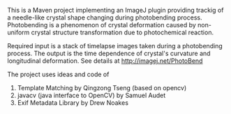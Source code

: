 This is a Maven project implementing an ImageJ plugin providing trackig of 
a needle-like crystal shape changing during photobending process.
Photobending is a phenomenon of crystal deformation caused by non-uniform 
crystal structure transformation due to photochemical reaction. 

Required input is a stack of timelapse images taken during a photobending process.
The output is the time dependence of crystal's curvature and longitudinal deformation.
See details at http://imagej.net/PhotoBend

The project uses ideas and code of 
1. Template Matching by Qingzong Tseng (based on opencv)
2. javacv (java interface to OpenCV) by Samuel Audet 
3. Exif Metadata Library by Drew Noakes

